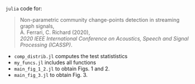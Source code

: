 `julia` code for:

> Non-parametric community change-points detection in streaming graph signals, <br />
> A. Ferrari, C. Richard (2020),<br />
> *2020 IEEE International Conference on Acoustics, Speech and Signal Processing (ICASSP)*.

- `comp_distrib.jl` computes the test statististics
- `my_funcs.jl` includes all functions
- `main_fig_1_2.jl` to obtain Figs. 1 and 2.
- `main_fig_3.jl` to obtain Fig. 3.
